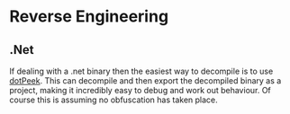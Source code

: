 # Reverse Engineering

## .Net 

If dealing with a .net binary then the easiest way to decompile is to use [dotPeek](https://www.jetbrains.com/decompiler/).  This can decompile and then export the decompiled binary as a project, making it incredibly easy to debug and work out behaviour.  Of course this is assuming no obfuscation has taken place.

